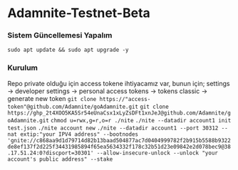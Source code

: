# Adamnite-Testnet-Beta


### Sistem Güncellemesi Yapalım
``
sudo apt update && sudo apt upgrade -y
``

### Kurulum
Repo private olduğu için access tokene ihtiyacamız var, bunun için;
settings -> developer settings -> personal access tokens -> tokens classic -> generate new token
``
git clone https://"access-token"@github.com/Adamnite/goAdamnite.git
``
``
 git clone https://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@github.com/Adamnite/goAdamnite.git
``
``
chmod u=rwx,g=r,o=r ./nite
``
``
./nite --datadir account1 init test.json
``
``
./nite account new
``
``
./nite --datadir account1 --port 30312 --nat extip:"your IPV4 address" --bootnodes 'gnite://c868aa9d1d79714d82b13baad504877ac7d0404999782f2b915b5588b9322de8ef137f2d225f34431985894f65ea5634332f178c32b51d23e09842e2d078bec9@38.17.51.24:0?discport=30301' --allow-insecure-unlock --unlock "your account's public address" --stake
``
